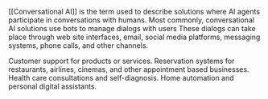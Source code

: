 [[Conversational AI]] is the term used to describe solutions where AI agents participate in conversations with humans. Most commonly, conversational AI solutions use bots to manage dialogs with users These dialogs can take place through web site interfaces, email, social media platforms, messaging systems, phone calls, and other channels.

Customer support for products or services.
Reservation systems for restaurants, airlines, cinemas, and other appointment based businesses. Health care consultations and self-diagnosis. 
Home automation and personal digital assistants.